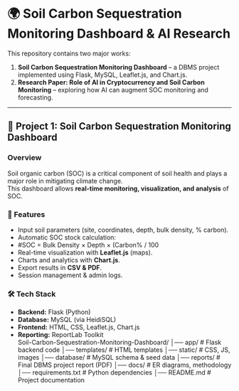# 🌍 Soil Carbon Sequestration Monitoring Dashboard & AI Research

This repository contains two major works:  
1. **Soil Carbon Sequestration Monitoring Dashboard** – a DBMS project implemented using Flask, MySQL, Leaflet.js, and Chart.js.  
2. **Research Paper: Role of AI in Cryptocurrency and Soil Carbon Monitoring** – exploring how AI can augment SOC monitoring and forecasting.

---

## 📌 Project 1: Soil Carbon Sequestration Monitoring Dashboard
### Overview
Soil organic carbon (SOC) is a critical component of soil health and plays a major role in mitigating climate change.  
This dashboard allows **real-time monitoring, visualization, and analysis** of SOC.

### 🚀 Features
- Input soil parameters (site, coordinates, depth, bulk density, % carbon).  
- Automatic SOC stock calculation:
- #SOC = Bulk Density × Depth × (Carbon% / 100  
- Real-time visualization with **Leaflet.js** (maps).  
- Charts and analytics with **Chart.js**.  
- Export results in **CSV & PDF**.  
- Session management & admin logs.  

### 🛠️ Tech Stack
- **Backend:** Flask (Python)  
- **Database:** MySQL (via HeidiSQL)  
- **Frontend:** HTML, CSS, Leaflet.js, Chart.js  
- **Reporting:** ReportLab Toolkit  \
  Soil-Carbon-Sequestration-Monitoring-Dashboard/
│── app/ # Flask backend code
│── templates/ # HTML templates
│── static/ # CSS, JS, images
│── database/ # MySQL schema & seed data
│── reports/ # Final DBMS project report (PDF)
│── docs/ # ER diagrams, methodology
│── requirements.txt # Python dependencies
│── README.md # Project documentation
